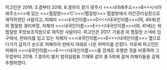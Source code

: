 피고인은 2016. 3.경부터 2018. 8.경까지 경기 광주시 <<<시아래주소>>>B<<</시아래주소>>>에 있는 <<<찜질방>>>‘C'<<</찜질방>>> 찜질방에서 야간관리실장으로 재직하였던 사람이고, 피해자 <<<내국인이름>>>D<<</내국인이름>>>(여, 49세)은 위 찜질방 경리부장, 피해자 <<<내국인이름>>>E<<</내국인이름>>>(여, 41세)는 위 찜질방 주방보조직원으로 재직한 사람이다.
피고인은 2017. 가을경 위 찜질방 스낵바 입구에서, 반바지를 입고 있는 피해자 <<<내국인이름>>>E<<</내국인이름>>> 옆으로 다가가 갑자기 손으로 피해자의 반바지 아래로 나온 허벅지를 만졌다.
이로써 피고인은 피해자 <<<내국인이름>>>E<<</내국인이름>>>를 강제로 추행한 것을 비롯하여 그 무렵부터 2018. 7.경까지 별지 범죄일람표 기재와 같이 총 5회에 걸쳐 피해자들을 강제추행하였다.